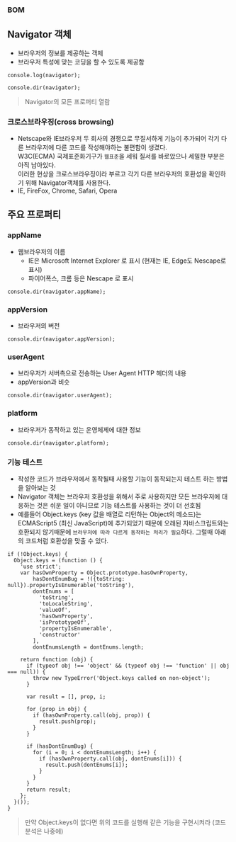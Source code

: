 ### BOM
## Navigator 객체
- 브라우저의 정보를 제공하는 객체
- 브라우저 특성에 맞는 코딩을 할 수 있도록 제공함
```
console.log(navigator);

console.dir(navigator);
```
> Navigator의 모든 프로퍼티 열람


### 크로스브라우징(cross browsing)
- Netscape와 IE브라우저 두 회사의 경쟁으로 무질서하게 기능이 추가되어 각기 다른 브라우저에 다른 코드를 작성해야하는 불편함이 생겼다.<br/>W3C(ECMA) 국제표준화기구가 `웹표준`을 세워 질서를 바로았으나 세밀한 부분은 아직 남아있다.<br/>이러한 현상을 크로스브라우징이라 부르고 각기 다른 브라우저의 호환성을 확인하기 위해 Navigator객체를 사용한다.
- IE, FireFox, Chrome, Safari, Opera 


## 주요 프로퍼티

### appName
- 웹브라우저의 이름
  - IE은 Microsoft Internet Explorer 로 표시 (현재는 IE, Edge도 Nescape로 표시)
  - 파이어폭스, 크롬 등은 Nescape 로 표시
```
console.dir(navigator.appName);
```

### appVersion
- 브라우저의 버전
```
console.dir(navigator.appVersion);
```

### userAgent
- 브라우저가 서버측으로 전송하는 User Agent HTTP 헤더의 내용
- appVersion과 비슷
```
console.dir(navigator.userAgent);
```

### platform
- 브라우저가 동작하고 있는 운영체제에 대한 정보
```
console.dir(navigator.platform);
```

### 기능 테스트
- 작성한 코드가 브라우저에서 동작될때 사용할 기능이 동작되는지 테스트 하는 방법을 알아보는 것
- Navigator 객체는 브라우저 호환성을 위해서 주로 사용하지만 모든 브라우저에 대응하는 것은 쉬운 일이 아니므로 기능 테스트를 사용하는 것이 더 선호됨
- 예를들어 Object.keys (key 값을 배열로 리턴하는 Object의 메소드)는 ECMAScript5 (최신 JavaScript)에 추가되었기 때문에 오래된 자바스크립트와는 호환되지 않기때문에 `브라우저에 따라 다르게 동작하는 처리가 필요`하다. 그럴때 아래의 코드처럼 호환성을 맞출 수 있다.
```
if (!Object.keys) {
  Object.keys = (function () {
    'use strict';
    var hasOwnProperty = Object.prototype.hasOwnProperty,
        hasDontEnumBug = !({toString: null}).propertyIsEnumerable('toString'),
        dontEnums = [
          'toString',
          'toLocaleString',
          'valueOf',
          'hasOwnProperty',
          'isPrototypeOf',
          'propertyIsEnumerable',
          'constructor'
        ],
        dontEnumsLength = dontEnums.length;
 
    return function (obj) {
      if (typeof obj !== 'object' && (typeof obj !== 'function' || obj === null)) {
        throw new TypeError('Object.keys called on non-object');
      }
 
      var result = [], prop, i;
 
      for (prop in obj) {
        if (hasOwnProperty.call(obj, prop)) {
          result.push(prop);
        }
      }
 
      if (hasDontEnumBug) {
        for (i = 0; i < dontEnumsLength; i++) {
          if (hasOwnProperty.call(obj, dontEnums[i])) {
            result.push(dontEnums[i]);
          }
        }
      }
      return result;
    };
  }());
}
```
> 만약 Object.keys이 없다면 위의 코드를 실행해 같은 기능을 구현시켜라 (코드분석은 나중에)

